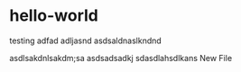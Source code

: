 # hello-world
testing
adfad
adljasnd
asdsaldnaslkndnd


asdlsakdnlsakdm;sa
asdsadsadkj
sdasdlahsdlkans
New File
